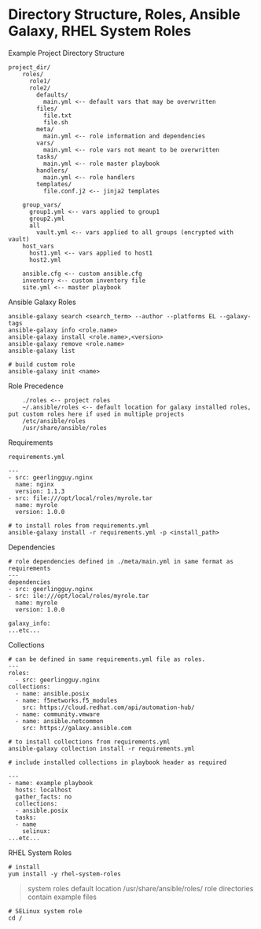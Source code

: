 # Directory Structure, Roles, Ansible Galaxy, RHEL System Roles

Example Project Directory Structure
```shell
project_dir/
    roles/
      role1/
      role2/
        defaults/
          main.yml <-- default vars that may be overwritten
        files/
          file.txt
          file.sh
        meta/
          main.yml <-- role information and dependencies
        vars/
          main.yml <-- role vars not meant to be overwritten
        tasks/
          main.yml <-- role master playbook
        handlers/
          main.yml <-- role handlers
        templates/
          file.conf.j2 <-- jinja2 templates
          
    group_vars/
      group1.yml <-- vars applied to group1
      group2.yml
      all
        vault.yml <-- vars applied to all groups (encrypted with vault)
    host_vars
      host1.yml <-- vars applied to host1
      host2.yml

    ansible.cfg <-- custom ansible.cfg
    inventory <-- custom inventory file
    site.yml <-- master playbook
```
Ansible Galaxy Roles
```shell
ansible-galaxy search <search_term> --author --platforms EL --galaxy-tags
ansible-galaxy info <role.name>
ansible-galaxy install <role.name>,<version>
ansible-galaxy remove <role.name>
ansible-galaxy list
```
```shell
# build custom role
ansible-galaxy init <name>
```
Role Precedence
```shell
    ./roles <-- project roles
    ~/.ansible/roles <-- default location for galaxy installed roles, put custom roles here if used in multiple projects
    /etc/ansible/roles
    /usr/share/ansible/roles
```
Requirements
```shell
requirements.yml

---
- src: geerlingguy.nginx
  name: nginx
  version: 1.1.3
- src: file:///opt/local/roles/myrole.tar
  name: myrole
  version: 1.0.0
```
```shell
# to install roles from requirements.yml
ansible-galaxy install -r requirements.yml -p <install_path>
```
Dependencies
```shell
# role dependencies defined in ./meta/main.yml in same format as requirements
---
dependencies
- src: geerlingguy.nginx
- src: ile:///opt/local/roles/myrole.tar
  name: myrole
  version: 1.0.0

galaxy_info:
...etc...
```
Collections
```shell
# can be defined in same requirements.yml file as roles.
---
roles:
  - src: geerlingguy.nginx
collections:
  - name: ansible.posix
  - name: f5networks.f5_modules
    src: https://cloud.redhat.com/api/automation-hub/
  - name: community.vmware
  - name: ansible.netcommon
    src: https://galaxy.ansible.com
```
```shell
# to install collections from requirements.yml
ansible-galaxy collection install -r requirements.yml
```
```shell
# include installed collections in playbook header as required

---
- name: example playbook
  hosts: localhost
  gather_facts: no
  collections:
  - ansible.posix
  tasks:
  - name
    selinux:
...etc...
```
RHEL System Roles
```shell
# install 
yum install -y rhel-system-roles
```
> system roles default location /usr/share/ansible/roles/
> role directories contain example files
```shell
# SELinux system role
cd /
